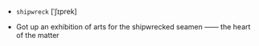 - `shipwreck` [ˈʃɪprek]



-  Got up an exhibition of arts for the shipwrecked seamen —— the heart of the matter